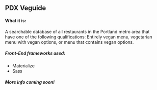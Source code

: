 
## PDX Veguide

#### What it is:

A searchable database of all restaurants in the Portland metro area that have one of the following qualifications: Entirely vegan menu, vegetarian menu with vegan options, or menu that contains vegan options.

##### Front-End frameworks used:

* Materialize
* Sass

##### More info coming soon!
